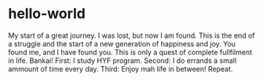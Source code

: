 # hello-world
My start of a great journey. 
I was lost, but now I am found. This is the end of a struggle and the start of a new generation of happiness and joy. 
You found me, and I have found you. This is only a quest of complete fullfilment in life. Bankai! 
First: I study HYF program. 
Second: I do errands a small ammount of time every day. 
Third: Enjoy mah life in between! 
Repeat. 
